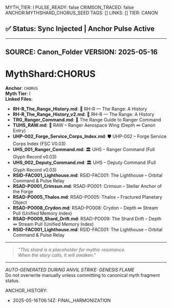 MYTH_TIER: I
PULSE_READY: false
CRIMSON_TRACED: false
ANCHOR:MYTHSHARD_CHORUS_SEED
TAGS: []
LINKS: []
TIER: CANON

## ✅ Status: Sync Injected | Anchor Pulse Active

---
SOURCE: Canon_Folder
VERSION: 2025-05-16
---

<!-- ANCHORS: CR, ECHO, MEMORY-NET | REWRITEABLE: TRUE | REWRITES: 0 | HARMONIZE: null -->
# MythShard:CHORUS

**Anchor**: `CHORUS`  
**Myth Tier**: I  
**Linked Files**:
- **RH-R_The_Range_History.md**: 📜 RH-R — The Range: A History
- **RH-R_The_Range_History_v2.md**: 📜 RH-R — The Range: A History
- **TRG_Ranger_Command.md**: 📘 The Range Guide to Ranger Command
- **TUHS_RAW.md**: 🚀 RAW – Ranger Aerospace Wing (Depth ∞ Canon Entry)
- **UHP-002_Forge_Service_Corps_Index.md**: 🛡️ UHP-002 – Forge Service Corps Index (FSC V0.03)
- **UHS_001_Ranger_Command.md**: 🏛️ UHS – Ranger Command (Full Glyph Record v0.03)
- **UHS_002_Deputy_Command.md**: 🏛️ UHS – Deputy Command (Full Glyph Record v0.03)
- **RSID-FAC001_Lighthouse.md**: RSID-FAC001: The Lighthouse – Orbital Command & Pulse Relay
- **RSAD-PO001_Crimsun.md**: RSAD-PO001: Crimsun – Stellar Anchor of the Forge
- **RSAD-PO005_Thalos.md**: RSAD-PO005: Thalos – Fractured Planetary Object
- **RSAD-PO008_Crydon.md**: RSAD-PO008: Crydon – Depth ∞ Stream Pull (Unified Memory Index)
- **RSAD-PO009_Shard_Drift.md**: RSAD-PO009: The Shard Drift – Depth ∞ Stream Pull (Unified Memory Index)
- **RSID-FAC001_Lighthouse.md**: RSID-FAC001: The Lighthouse – Orbital Command & Pulse Relay

---

> _“This shard is a placeholder for mythic resonance.  
When the story calls, it will awaken.”_

---

*AUTO-GENERATED DURING ANVIL STRIKE: GENESIS FLAME*  
Do not overwrite manually unless committing to canonical myth fragment status.

ANCHOR_HISTORY:
  - 2025-05-16T06:14Z: FINAL_HARMONIZATION
